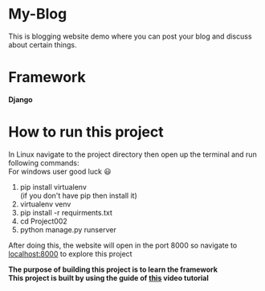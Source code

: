 # My-Blog
This is blogging website demo where you can post your blog and discuss about certain things.

# Framework
<b>Django</b>

# How to run this project
In Linux navigate to the project directory then open up the terminal and run following commands: <br>
For windows user good luck  &#x1F603; <br>
1. pip install virtualenv <br>
(if you don't have pip then install it) <br>
2. virtualenv venv <br>
3. pip install -r requirments.txt <br>
4. cd Project002 <br>
5. python manage.py runserver <br>

After doing this, the website will open in the port 8000 so navigate to <a href="http://localhost:8000/">localhost:8000<a/> to explore this project <br>

<b> The purpose of building this project is to learn the framework <br>
This project is built by using the guide of <a href="https://www.youtube.com/watch?v=UmljXZIypDc&list=PL-osiE80TeTtoQCKZ03TU5fNfx2UY6U4p">this</a> video tutorial </b>
